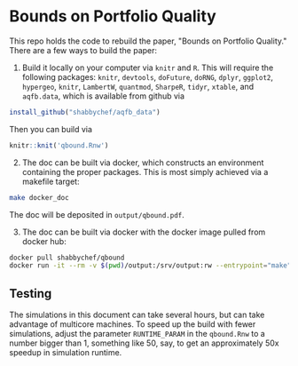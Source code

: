 
# Bounds on Portfolio Quality

This repo holds the code to rebuild the paper, "Bounds on Portfolio Quality." 
There are a few ways to build the paper:

1. Build it locally on your computer via `knitr` and `R`. This will require
the following packages:
`knitr`, `devtools`, `doFuture`, `doRNG`, `dplyr`, `ggplot2`, `hypergeo`, `knitr`, `LambertW`, 
`quantmod`, `SharpeR`, `tidyr`, `xtable`, 
and `aqfb.data`, which is available from github via
```r
install_github("shabbychef/aqfb_data")
```
Then you can build via
```r
knitr::knit('qbound.Rnw')
```

2. The doc can be built via docker, which constructs an environment containing the proper
	 packages. This is most simply achieved via a makefile target:
```bash
make docker_doc
```
The doc will be deposited in `output/qbound.pdf`.

3. The doc can be built via docker with the docker image pulled from docker hub:
 ```bash
docker pull shabbychef/qbound
docker run -it --rm -v $(pwd)/output:/srv/output:rw --entrypoint="make" shabbychef/qbound "doc"
```


## Testing

The simulations in this document can take several hours, but can take advantage of multicore
machines. To speed up the build with fewer simulations, adjust the parameter
`RUNTIME_PARAM` in the `qbound.Rnw` to a number bigger than 1, something like 50, say,
to get an approximately 50x speedup in simulation runtime. 


